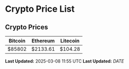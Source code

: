 # Crypto Price List

## Crypto Prices
| Bitcoin | Ethereum | Litecoin |
| ------- | -------- | -------- |
| $85802 | $2133.61 | $104.28 |
**Last Updated:** 2025-03-08 11:55 UTC
**Last Updated:** $DATE$
